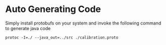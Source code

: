 # Auto Generating Code

Simply install protobufs on your system and invoke the following command to generate java code

```
protoc -I=./ --java_out=../src ./calibration.proto
```
